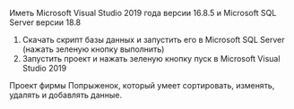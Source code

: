 Иметь Microsoft Visual Studio 2019 года версии 16.8.5 и Microsoft SQL Server версии 18.8
1) Скачать скрипт базы данных и запустить его в Microsoft SQL Server (нажать зеленую кнопку выполнить)
2) Запустить проект и нажать зеленую кнопку пуск в Microsoft Visual Studio 2019 <br>



Проект фирмы Попрыженок, который умеет сортировать, изменять, удалять и добавлять данные.
